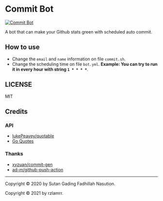 # Commit Bot
[![Commit Bot](https://github.com/rzlamrr/commit-bot/actions/workflows/bot.yml/badge.svg)](https://github.com/rzlamrr/commit-bot/actions/workflows/bot.yml)

A bot that can make your Github stats green with scheduled auto commit.

## How to use
- Change the `email` and `name` information on file `commit.sh`.
- Change the scheduling time on file `bot.yml`. **Example: You can try to run it in every hour with string `1 * * * *`**.

## LICENSE
MIT

## Credits
### API
- [lukePeavey/quotable](https://github.com/lukePeavey/quotable)
- [Go Quotes](https://goquotes.docs.apiary.io)
### Thanks
- [xyzuan/commit-gen](https://github.com/xyzuan/commit-gen)
- [ad-m/github-push-action](https://github.com/ad-m/github-push-action)

---
Copyright © 2020 by Sutan Gading Fadhillah Nasution.

Copyright © 2021 by rzlamrr.

